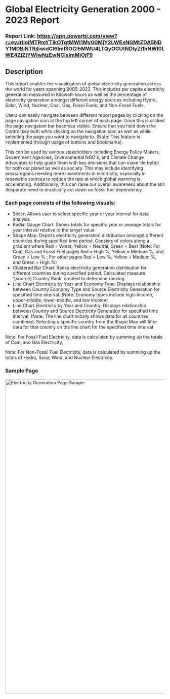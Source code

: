 # Global Electricity Generation 2000 - 2023 Report 

### Report Link: https://app.powerbi.com/view?r=eyJrIjoiMTRmYTlkOTgtMWI1My00MjY2LWExNGMtZDA5NDY1MDBjNTRjIiwidCI6ImI3OGI5MWU4LTQyOGUtNDIyZi1hNWI0LWE4ZjZjYWIwNzEwNCIsImMiOjF9

## Description
This report enables the visualization of global electricity generation across the world for years spanning 2000-2023. This includes per capita electricity generation measured in Kilowatt-hours as well as the percentage of electricity generation amongst different energy sources including Hydro, Solar, Wind, Nuclear, Coal, Gas, Fossil Fuels, and Non-Fossil Fuels. 

Users can easily navigate between different report pages by clicking on the page navigation icon at the top left corner of each page. Once this is clicked the page navigation bar becomes visible. Ensure that you hold down the Control key both while clicking on the navigation icon as well as while selecting the page you want to navigate to. (Note: This feature is implemented through usage of buttons and bookmarks).

This can be used by various stakeholders including Energy Policy Makers, Government Agencies, Environmental NGO's, and Climate Change Advocates to help guide them with key decisions that can make life better for both our planet as well as society. This may include identifying areas/regions needing more investments in electricity, especially in renewable sources to reduce the rate at which global warming is accelerating. Additionally, this can raise our overall awareness about the still desparate need to drastically cut down on fossil fuel dependency.    

### Each page consists of the following visuals: 
- Slicer: Allows user to select specific year or year interval for data analysis
- Radial Gauge Chart: Shows totals for specific year or average totals for year interval relative to the target value  
- Shape Map: Depicts electricity generation distribution amongst different countries during specified time period. Consists of colors along a gradient where Red = Worst, Yellow = Neutral, Green = Best 
(Note: For Coal, Gas and Fossil Fuel pages Red = High %, Yellow = Medium %, and Green = Low % ; For other pages Red = Low %, Yellow = Medium %, and Green = High %)
- Clustered Bar Chart: Ranks electricity generation distribution for different countries during specified period. Calculated measure '[source] Country Rank' created to determine ranking
- Line Chart Electricity by Year and Economy Type: Displays relationship between Country Economy Type and Source Electricity Generation for specified time interval. (Note: Economy types include high-income, upper-middle, lower-middle, and low income)
- Line Chart Electricity by Year and Country: Displays relationship between Country and Source Electricity Generation for specified time interval. (Note: The line chart initially shows data for all countries combined. Selecting a specific country from the Shape Map will filter data for that country on the line chart for the specified time interval  

Note: For Fossil Fuel Electricity, data is calculated by summing up the totals of Coal, and Gas Electricity.

Note: For Non-Fossil Fuel Electricity, data is calculated by summing up the totals of Hydro, Solar, Wind, and Nuclear Electricity.

### Sample Page
<img width="991" alt="Electricity Generation Page Sample" src="https://github.com/user-attachments/assets/de3b7d2f-52b3-4d5e-a96d-d5100393758a" />


